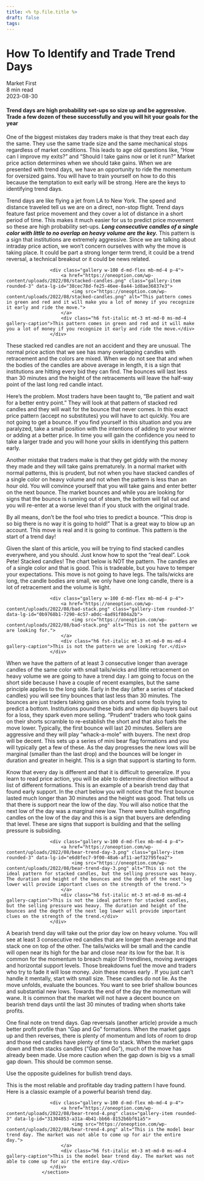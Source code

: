 ```yaml
---
title: <% tp.file.title %>
draft: false
tags:
---
```


<div class="bg-secondary">
<h1 class="py-5 ms-3 ms-md-4 my-0">How To Identify and Trade Trend Days</h1>
</div>
<div class="d-flex align-items-center flex-wrap text-muted ps-3 ps-md-4 py-3 border-top border-bottom">
<div class="border-end pe-3 me-3">
<span class="badge bg-faded-primary text-primary">
Market First </span>
</div>
<div class="fs-sm pe-3 border-end me-3">8 min read</div>
<div class="fs-sm">
2023-08-30 </div>
</div>
<section class="px-3 px-md-4 py-4">
<h4 class="wp-block-heading">Trend days are high probability set-ups so size up and be aggressive. Trade a few dozen of these successfully and you will hit your goals for the year </h4>
<p>One of the biggest mistakes day traders make is that they treat each day the same. They use the same trade size and the same mechanical stops regardless of market conditions. This leads to age old questions like, “How can I improve my exits?” and “Should I take gains now or let it run?” Market price action determines when we should take gains. When we are presented with trend days, we have an opportunity to ride the momentum for oversized gains. You will have to train yourself on how to do this because the temptation to exit early will be strong. Here are the keys to identifying trend days. </p>
<p>Trend days are like flying a jet from LA to New York. The speed and distance traveled tell us we are on a direct, non-stop flight. Trend days feature fast price movement and they cover a lot of distance in a short period of time. This makes it much easier for us to predict price movement so these are high probability set-ups. <strong><em>Long consecutive candles of a single color with little to no overlap on heavy volume are the key.</em></strong> This pattern is a sign that institutions are extremely aggressive. Since we are talking about intraday price action, we won’t concern ourselves with why the move is taking place. It could be part a strong longer term trend, it could be a trend reversal, a technical breakout or it could be news related. </p>

                    <div class="gallery w-100 d-md-flex mb-md-4 p-4">
                        <a href="https://oneoption.com/wp-content/uploads/2022/08/stacked-candles.png" class="gallery-item rounded-3" data-lg-id="38cec78d-fe25-46ee-8a44-1d8ae36837e3">
                            <img src="https://oneoption.com/wp-content/uploads/2022/08/stacked-candles.png" alt="This pattern comes in green and red and it will make you a lot of money if you recognize it early and ride the move.">
                        </a>
                        <div class="h6 fst-italic mt-3 mt-md-0 ms-md-4 gallery-caption">This pattern comes in green and red and it will make you a lot of money if you recognize it early and ride the move.</div>
                    </div>
                
<p>These stacked red candles are not an accident and they are unusual. The normal price action that we see has many overlapping candles with retracement and the colors are mixed. When we do not see that and when the bodies of the candles are above average in length, it is a sign that institutions are hitting every bid they can find. The bounces will last less than 30 minutes and the height of the retracements will leave the half-way point of the last long red candle intact. </p>
<p>Here’s the problem. Most traders have been taught to, “Be patient and wait for a better entry point.” They will look at that pattern of stacked red candles and they will wait for the bounce that never comes. In this exact price pattern (accept no substitutes) you will have to act quickly. You are not going to get a bounce. If you find yourself in this situation and you are paralyzed, take a small position with the intentions of adding to your winner or adding at a better price. In time you will gain the confidence you need to take a larger trade and you will hone your skills in identifying this pattern early. </p>
<p>Another mistake that traders make is that they get giddy with the money they made and they will take gains prematurely. In a normal market with normal patterns, this is prudent, but not when you have stacked candles of a single color on heavy volume and not when the pattern is less than an hour old. You will convince yourself that you will take gains and enter better on the next bounce. The market bounces and while you are looking for signs that the bounce is running out of steam, the bottom will fall out and you will re-enter at a worse level than if you stuck with the original trade. </p>
<p>By all means, don’t be the fool who tries to predict a bounce. “This drop is so big there is no way it is going to hold!” That is a great way to blow up an account. This move is real and it is going to continue. This pattern is the start of a trend day!</p>
<p>Given the slant of this article, you will be trying to find stacked candles everywhere, and you should. Just know how to spot the “real deal”. Look Pete! Stacked candles! The chart below is NOT the pattern. The candles are of a single color and that is good. This is tradeable, but you have to temper your expectations. This move is not going to have legs. The tails/wicks are long, the candle bodies are small, we only have one long candle, there is a lot of retracement and the volume is light. </p>

                    <div class="gallery w-100 d-md-flex mb-md-4 p-4">
                        <a href="https://oneoption.com/wp-content/uploads/2022/08/bad-stack.png" class="gallery-item rounded-3" data-lg-id="0b9768b1-7290-4c57-a0dc-4ad91f804a2b">
                            <img src="https://oneoption.com/wp-content/uploads/2022/08/bad-stack.png" alt="This is not the pattern we are looking for.">
                        </a>
                        <div class="h6 fst-italic mt-3 mt-md-0 ms-md-4 gallery-caption">This is not the pattern we are looking for.</div>
                    </div>
                
<p>When we have the pattern of at least 3 consecutive longer than average candles of the same color with small tails/wicks and little retracement on heavy volume we are going to have a trend day. I am going to focus on the short side because I have a couple of recent examples, but the same principle applies to the long side. Early in the day (after a series of stacked candles) you will see tiny bounces that last less than 30 minutes. The bounces are just traders taking gains on shorts and some fools trying to predict a bottom. Institutions pound these bids and when dip buyers bail out for a loss, they spark even more selling. “Prudent” traders who took gains on their shorts scramble to re-establish the short and that also fuels the move lower. Typically, the first bounce will last 20 minutes. Sellers are aggressive and they will play “whack-a-mole” with buyers. The next drop will be decent. This sets up a series of mini bear flag formations and you will typically get a few of these. As the day progresses the new lows will be marginal (smaller than the last drop) and the bounces will be longer in duration and greater in height. This is a sign that support is starting to form. </p>
<p>Know that every day is different and that it is difficult to generalize. If you learn to read price action, you will be able to determine direction without a list of different formations. This is an example of a bearish trend day that found early support. In the chart below you will notice that the first bounce lasted much longer than 30 minutes and the height was good. That tells us that there is support near the low of the day. You will also notice that the next low of the day was a marginal new low. There were bullish engulfing candles on the low of the day and this is a sign that buyers are defending that level. These are signs that support is building and that the selling pressure is subsiding.</p>

                    <div class="gallery w-100 d-md-flex mb-md-4 p-4">
                        <a href="https://oneoption.com/wp-content/uploads/2022/08/bear-trend-day-3.png" class="gallery-item rounded-3" data-lg-id="e6d8fec7-9f00-48a6-af11-aef32795fea2">
                            <img src="https://oneoption.com/wp-content/uploads/2022/08/bear-trend-day-3.png" alt="This is not the ideal pattern for stacked candles, but the selling pressure was heavy. The duration and height of the bounces and the depth of the next leg lower will provide important clues on the strength of the trend.">
                        </a>
                        <div class="h6 fst-italic mt-3 mt-md-0 ms-md-4 gallery-caption">This is not the ideal pattern for stacked candles, but the selling pressure was heavy. The duration and height of the bounces and the depth of the next leg lower will provide important clues on the strength of the trend.</div>
                    </div>
                
<p>A bearish trend day will take out the prior day low on heavy volume. You will see at least 3 consecutive red candles that are longer than average and that stack one on top of the other. The tails/wicks will be small and the candle will open near its high for the bar and close near its low for the bar. It is common for the momentum to breach major D1 trendlines, moving averages and horizontal support levels. Those breakdowns fuel the move and traders who try to fade it will lose money. Join these moves early . If you just can’t handle it mentally, start with small size. These candles do not lie. As the move unfolds, evaluate the bounces. You want to see brief shallow bounces and substantial new lows. Towards the end of the day the momentum will wane. It is common that the market will not have a decent bounce on bearish trend days until the last 30 minutes of trading when shorts take profits. </p>
<p>One final note on trend days. Gap reversals (another article) provide a much better profit profile than “Gap and Go” formations. When the market gaps up and then reverses, there is plenty of momentum and lots of room to drop and those red candles have plenty of time to stack. When the market gaps down and then stacks candles (“Gap and Go”), much of the move has already been made. Use more caution when the gap down is big vs a small gap down. This should be common sense. </p>
<p>Use the opposite guidelines for bullish trend days.</p>
<p>This is the most reliable and profitable day trading pattern I have found. Here is a classic example of a powerful bearish trend day. </p>

                    <div class="gallery w-100 d-md-flex mb-md-4 p-4">
                        <a href="https://oneoption.com/wp-content/uploads/2022/08/bear-trend-4.png" class="gallery-item rounded-3" data-lg-id="31304853-a31a-4b41-bb66-8152b6bf61a5">
                            <img src="https://oneoption.com/wp-content/uploads/2022/08/bear-trend-4.png" alt="This is the model bear trend day. The market was not able to come up for air the entire day.">
                        </a>
                        <div class="h6 fst-italic mt-3 mt-md-0 ms-md-4 gallery-caption">This is the model bear trend day. The market was not able to come up for air the entire day.</div>
                    </div>
                 </section>
